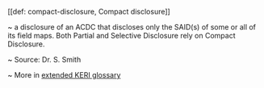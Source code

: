 [[def: compact-disclosure, Compact disclosure]]

~ a disclosure of an ACDC that discloses only the SAID(s) of some or all of its field maps. Both Partial and Selective Disclosure rely on Compact Disclosure.
  
~ Source: Dr. S. Smith

~ More in <a href="https://weboftrust.github.io/WOT-terms/docs/glossary/compact-disclosure">extended KERI glossary</a>
